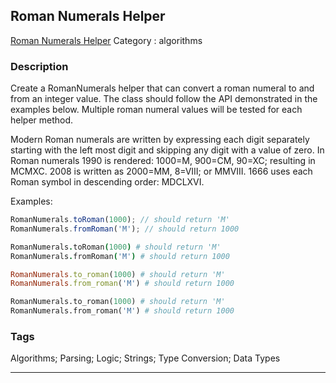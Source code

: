 ## Roman Numerals Helper
[Roman Numerals Helper](https://www.codewars.com/kata/roman-numerals-helper)
Category : algorithms

### Description
Create a RomanNumerals helper that can convert a roman numeral to and from an integer value.  The class should follow the API demonstrated in the examples below. Multiple roman numeral values will be tested for each helper method. 

Modern Roman numerals are written by expressing each digit separately starting with the left most digit and skipping any digit with a value of zero. In Roman numerals 1990 is rendered: 1000=M, 900=CM, 90=XC; resulting in MCMXC. 2008 is written as 2000=MM, 8=VIII; or MMVIII. 1666 uses each Roman symbol in descending order: MDCLXVI.

Examples:
```javascript
RomanNumerals.toRoman(1000); // should return 'M'
RomanNumerals.fromRoman('M'); // should return 1000
```
```coffeescript
RomanNumerals.toRoman(1000) # should return 'M'
RomanNumerals.fromRoman('M') # should return 1000
```
```ruby
RomanNumerals.to_roman(1000) # should return 'M'
RomanNumerals.from_roman('M') # should return 1000
```

```python
RomanNumerals.to_roman(1000) # should return 'M'
RomanNumerals.from_roman('M') # should return 1000
```

### Tags
Algorithms; Parsing; Logic; Strings; Type Conversion; Data Types

- - -

